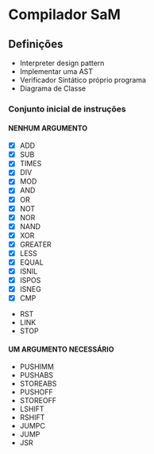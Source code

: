# Compilador SaM

## Definições

- Interpreter design pattern
- Implementar uma AST
- Verificador Sintático próprio programa
- Diagrama de Classe

### Conjunto inicial de instruções

#### NENHUM ARGUMENTO

- [x] ADD
- [x] SUB
- [x] TIMES
- [x] DIV
- [x] MOD
- [x] AND
- [x] OR
- [x] NOT
- [x] NOR
- [x] NAND
- [x] XOR
- [x] GREATER
- [x] LESS
- [x] EQUAL
- [x] ISNIL
- [x] ISPOS
- [x] ISNEG
- [x] CMP
- RST
- LINK
- STOP

#### UM ARGUMENTO NECESSÁRIO

- PUSHIMM
- PUSHABS
- STOREABS
- PUSHOFF
- STOREOFF
- LSHIFT
- RSHIFT
- JUMPC
- JUMP
- JSR

